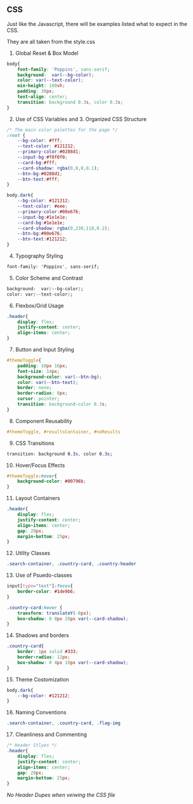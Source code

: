 ## CSS

Just like the Javascript, there will be examples listed what to expect in the CSS.

They are all taken from the style.css

1. Global Reset & Box Model

```CSS
body{
    font-family: 'Poppins', sans-serif;
    background:  var(--bg-color);
    color: var(--text-color);
    min-height: 100vh;
    padding: 30px;
    text-align: center;
    transition: background 0.3s, color 0.3s;
}
```

2. Use of CSS Variables and 3. Organized CSS Structure

```CSS
/* The main color palettes for the page */
:root {
    --bg-color: #fff;
    --text-color: #121212;
    --primary-color:#0288d1;
    --input-bg:#f0f0f0;
    --card-bg:#fff;
    --card-shadow: rgba(0,0,0,0.1);
    --btn-bg:#0288d1;
    --btn-text:#fff;
}

body.dark{
    --bg-color: #121212;
    --text-color: #eee;
    --primary-color:#00e676;
    --input-bg:#1e1e1e;
    --card-bg:#1e1e1e;
    --card-shadow: rgba(0,230,118,0.2);
    --btn-bg:#00e676;
    --btn-text:#121212;
}
```

4. Typography Styling

```CSS
font-family: 'Poppins', sans-serif;
```

5. Color Scheme and Contrast

```CSS
background:  var(--bg-color);
color: var(--text-color);
```

6. Flexbox/Grid Usage

```CSS
.header{
    display: flex;
    justify-content: center;
    align-items: center;
}
```
7. Button and Input Styling

```CSS
#themeToggle{
    padding: 10px 16px;
    font-size: 14px;
    background-color: var(--btn-bg);
    color: var(--btn-text);
    border: none;
    border-radius: 8px;
    cursor: pointer;
    transition: background-color 0.3s;
}
```

8. Component Reusability
```CSS
#themeToggle, #resultsContainer, #noResults
```

9. CSS Transitions
```CSS
transition: background 0.3s, color 0.3s;
```

10. Hover/Focus Effects
```CSS
#themeToggle:hover{
    background-color: #00796b;
}
```

11. Layout Containers

```CSS
.header{
    display: flex;
    justify-content: center;
    align-items: center;
    gap: 20px;
    margin-bottom: 25px;
}
```

12. Utility Classes

```CSS
.search-container, .country-card, .country-header
```

13. Use of Psuedo-classes

```CSS
input[type="text"]:focus{
    border-color: #1de9b6;
}

.country-card:hover {
    transform: translateY(-8px);
    box-shadow: 0 8px 20px var(--card-shadow);
}
```

14. Shadows and borders

```CSS
.country-card{
    border: 1px solid #333;
    border-radius: 12px;
    box-shadow: 0 4px 10px var(--card-shadow);
}
```

15. Theme Costomization

```CSS
body.dark{
    --bg-color: #121212;
}
```

16. Naming Conventions

```CSS
.search-container, .country-card, .flag-img
```

17. Cleanliness and Commenting

```CSS
/* Header Stlyes */
.header{
    display: flex;
    justify-content: center;
    align-items: center;
    gap: 20px;
    margin-bottom: 25px;
}
```

*No Header Dupes when veiwing the CSS file*